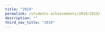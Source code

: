 ```yaml
---
title: "2019"
permalink: /students-achievements/2019/2019/
description: ""
third_nav_title: "2019"
---
```

